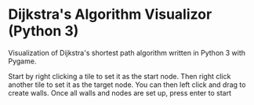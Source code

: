 # Dijkstra's Algorithm Visualizor (Python 3)
Visualization of Dijkstra's shortest path algorithm written in Python 3 with Pygame.

Start by right clicking a tile to set it as the start node. Then right click another tile to set it as the target node. You can then left click and drag to create walls. Once all walls and nodes are set up, press enter to start
